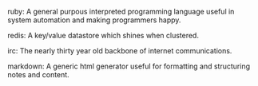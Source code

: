 ruby: A general purpous interpreted programming language useful in system automation and making programmers happy.

redis: A key/value datastore which shines when clustered.

irc: The nearly thirty year old backbone of internet communications.

markdown: A generic html generator useful for formatting and structuring notes and content.

